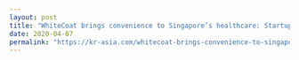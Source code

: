 ```yaml
---
layout: post
title: "WhiteCoat brings convenience to Singapore’s healthcare: Startup Stories"
date: 2020-04-07
permalink: "https://kr-asia.com/whitecoat-brings-convenience-to-singapores-healthcare-startup-stories"
---
```

